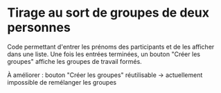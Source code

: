 # Tirage au sort de groupes de deux personnes

Code permettant d'entrer les prénoms des participants et de les afficher dans une liste.
Une fois les entrées terminées, un bouton "Créer les groupes" affiche les groupes de travail formés.

À améliorer : bouton "Créer les groupes" réutilisable -> actuellement impossible de remélanger les groupes
